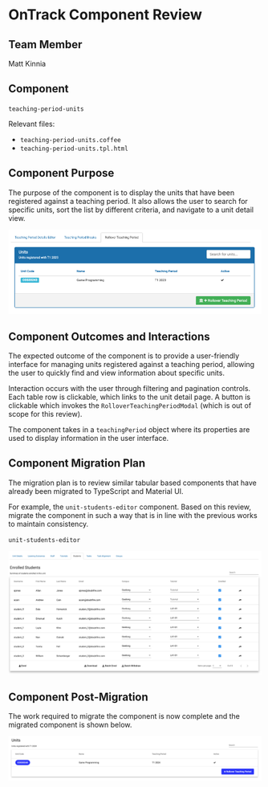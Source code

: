 # OnTrack Component Review

## Team Member

Matt Kinnia

## Component

`teaching-period-units`

Relevant files:

- `teaching-period-units.coffee`
- `teaching-period-units.tpl.html`

## Component Purpose

The purpose of the component is to display the units that have been registered against a teaching
period. It also allows the user to search for specific units, sort the list by different criteria,
and navigate to a unit detail view.

![teaching-period-units](Resources/teaching-period-units.png)

## Component Outcomes and Interactions

The expected outcome of the component is to provide a user-friendly interface for managing units
registered against a teaching period, allowing the user to quickly find and view information about
specific units.

Interaction occurs with the user through filtering and pagination controls. Each table row is
clickable, which links to the unit detail page. A button is clickable which invokes the
`RolloverTeachingPeriodModal` (which is out of scope for this review).

The component takes in a `teachingPeriod` object where its properties are used to display
information in the user interface.

## Component Migration Plan

The migration plan is to review similar tabular based components that have already been migrated to
TypeScript and Material UI.

For example, the `unit-students-editor` component. Based on this review, migrate the component in
such a way that is in line with the previous works to maintain consistency.

`unit-students-editor`

![unit-students-editor](Resources/unit-students-editor.png)

## Component Post-Migration

The work required to migrate the component is now complete and the migrated component is shown
below.

![teaching-period-units-migrated](Resources/teaching-period-units-migrated.png)
